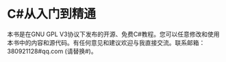 # C#从入门到精通

本书是在GNU GPL V3协议下发布的开源、免费C#教程。您可以任意修改和使用本书中的内容和源代码。有任何意见和建议欢迎与我直接交流。联系邮箱：380921128#qq.com (请替换#)。
